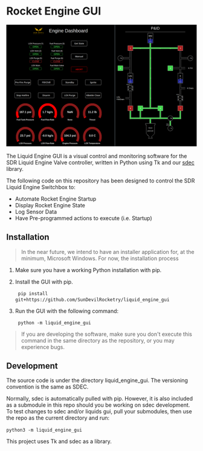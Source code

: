 # Rocket Engine GUI
![A screenshot of the sdec gui](liquid_engine_gui/images/engine_gui_2023.png)

The Liquid Engine GUI is a visual control and monitoring software for the SDR Liquid Engine Valve controller, written in Python using Tk and our [sdec](https://github.com/SunDevilRocketry/sdec) library.

The following code on this repository has been designed to control the SDR Liquid Engine Switchbox to:
- Automate Rocket Engine Startup
- Display Rocket Engine State
- Log Sensor Data
- Have Pre-programmed actions to execute (i.e. Startup)

## Installation
> In the near future, we intend to have an installer application for, at the minimum, Microsoft Windows. For now, the installation process 
1. Make sure you have a working Python installation with pip.
2. Install the GUI with pip.

        pip install git+https://github.com/SunDevilRocketry/liquid_engine_gui
3. Run the GUI with the following command:

        python -m liquid_engine_gui
> If you are developing the software, make sure you don't execute this command in the same directory as the repository, or you may experience bugs.

## Development
The source code is under the directory liquid_engine_gui. The versioning convention is the same as SDEC.

Normally, sdec is automatically pulled with pip. However, it is also included as a submodule in this repo should you be working on sdec development. To test changes to sdec and/or liquids gui, pull your submodules, then use the repo as the current directory and run:

```python3 -m liquid_engine_gui```

This project uses Tk and sdec as a library.

